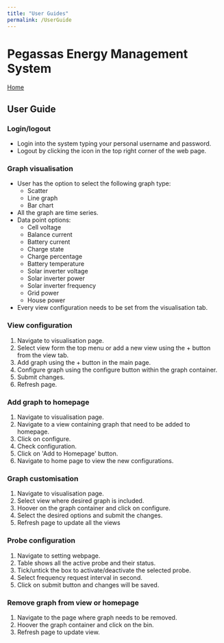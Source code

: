```yaml
---
title: "User Guides"
permalink: /UserGuide
---
```


# Pegassas Energy Management System

[Home](https://m30819-2020.github.io/cw-code-t1)

## User Guide

### Login/logout

- Login into the system typing your personal username and password.
- Logout by clicking the icon in the top right corner of the web page.

### Graph visualisation

- User has the option to select the following graph type:
  - Scatter
  - Line graph
  - Bar chart
- All the graph are time series.
- Data point options:
  - Cell voltage
  - Balance current
  - Battery current
  - Charge state
  - Charge percentage
  - Battery temperature
  - Solar inverter voltage
  - Solar inverter power
  - Solar inverter frequency
  - Grid power
  - House power
- Every view configuration needs to be set from the visualisation tab.

### View configuration

1. Navigate to visualisation page.
2. Select view form the top menu or add a new view using the + button from the view tab.
3. Add graph using the + button in the main page.
4. Configure graph using the configure button within the graph container.
5. Submit changes.
6. Refresh page.

### Add graph to homepage

1. Navigate to visualisation page.
2. Navigate to a view containing graph that need to be added to homepage.
3. Click on configure.
4. Check configuration.
5. Click on 'Add to Homepage' button.
6. Navigate to home page to view the new configurations.

### Graph customisation

1. Navigate to visualisation page.
2. Select view where desired graph is included.
3. Hoover on the graph container and click on configure.
4. Select the desired options and submit the changes.
5. Refresh page to update all the views

### Probe configuration

1. Navigate to setting webpage.
2. Table shows all the active probe and their status.
3. Tick/untick the box to activate/deactivate the selected probe.
4. Select frequency request interval in second.
5. Click on submit button and changes will be saved.

### Remove graph from view or homepage

1. Navigate to the page where graph needs to be removed.
2. Hoover the graph container and click on the bin.
3. Refresh page to update view.
